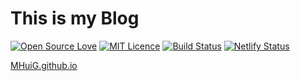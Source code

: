 # This is my Blog

[![Open Source Love](https://cdn.jsdelivr.net/gh/MHuiG/imgbed/github/open-source.svg)](https://github.com/MHuiG/imgbed/tree/master/github)
[![MIT Licence](https://cdn.jsdelivr.net/gh/MHuiG/imgbed/github/mit.svg)](https://opensource.org/licenses/mit-license.php)
[![Build Status](https://travis-ci.com/MHuiG/blog-source.svg?branch=master)](https://travis-ci.com/MHuiG/blog-source)
[![Netlify Status](https://api.netlify.com/api/v1/badges/dbb2107b-cc20-4fea-93f4-bad3dd181ab4/deploy-status)](https://app.netlify.com/sites/blogmhuig/deploys)

[MHuiG.github.io](https://MHuiG.github.io)
